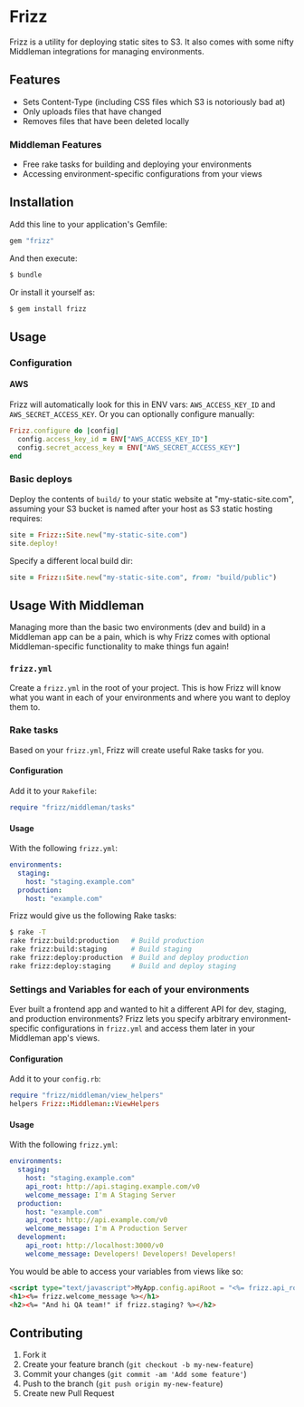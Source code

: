# Frizz

Frizz is a utility for deploying static sites to S3. It also comes with
some nifty Middleman integrations for managing environments.

## Features

* Sets Content-Type (including CSS files which S3 is notoriously bad at)
* Only uploads files that have changed
* Removes files that have been deleted locally

### Middleman Features

* Free rake tasks for building and deploying your environments
* Accessing environment-specific configurations from your views

## Installation

Add this line to your application's Gemfile:

```ruby
gem "frizz"
```

And then execute:

```bash
$ bundle
```

Or install it yourself as:

```bash
$ gem install frizz
```

## Usage

### Configuration

#### AWS

Frizz will automatically look for this in ENV vars: `AWS_ACCESS_KEY_ID`
and `AWS_SECRET_ACCESS_KEY`. Or you can optionally configure manually:

```ruby
Frizz.configure do |config|
  config.access_key_id = ENV["AWS_ACCESS_KEY_ID"]
  config.secret_access_key = ENV["AWS_SECRET_ACCESS_KEY"]
end
```

### Basic deploys

Deploy the contents of `build/` to your static website at "my-static-site.com",
assuming your S3 bucket is named after your host as S3 static hosting requires:

```ruby
site = Frizz::Site.new("my-static-site.com")
site.deploy!
```

Specify a different local build dir:

```ruby
site = Frizz::Site.new("my-static-site.com", from: "build/public")
```

## Usage With Middleman

Managing more than the basic two environments (dev and build) in a Middleman app
can be a pain, which is why Frizz comes with optional Middleman-specific
functionality to make things fun again!

### `frizz.yml`

Create a `frizz.yml` in the root of your project. This is how Frizz will know
what you want in each of your environments and where you want to deploy them
to.

### Rake tasks

Based on your `frizz.yml`, Frizz will create useful Rake tasks for you.

#### Configuration

Add it to your `Rakefile`:

```ruby
require "frizz/middleman/tasks"
```

#### Usage

With the following `frizz.yml`:

```yaml
environments:
  staging:
    host: "staging.example.com"
  production:
    host: "example.com"
```

Frizz would give us the following Rake tasks:

```bash
$ rake -T
rake frizz:build:production   # Build production
rake frizz:build:staging      # Build staging
rake frizz:deploy:production  # Build and deploy production
rake frizz:deploy:staging     # Build and deploy staging
```

### Settings and Variables for each of your environments

Ever built a frontend app and wanted to hit a different API for dev, staging,
and production environments? Frizz lets you specify arbitrary environment-specific
configurations in `frizz.yml` and access them later in your Middleman app's views.

#### Configuration

Add it to your `config.rb`:

```ruby
require "frizz/middleman/view_helpers"
helpers Frizz::Middleman::ViewHelpers
```

#### Usage

With the following `frizz.yml`:

```yaml
environments:
  staging:
    host: "staging.example.com"
    api_root: http://api.staging.example.com/v0
    welcome_message: I'm A Staging Server
  production:
    host: "example.com"
    api_root: http://api.example.com/v0
    welcome_message: I'm A Production Server
  development:
    api_root: http://localhost:3000/v0
    welcome_message: Developers! Developers! Developers!
```

You would be able to access your variables from views like so:

```html
<script type="text/javascript">MyApp.config.apiRoot = "<%= frizz.api_root %>";</script>
<h1><%= frizz.welcome_message %></h1>
<h2><%= "And hi QA team!" if frizz.staging? %></h2>
```

## Contributing

1. Fork it
2. Create your feature branch (`git checkout -b my-new-feature`)
3. Commit your changes (`git commit -am 'Add some feature'`)
4. Push to the branch (`git push origin my-new-feature`)
5. Create new Pull Request
